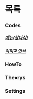 # 목록
### Codes
##### <a href="https://github.com/Seongbae103/memo/blob/main/codes/lambdaMenu.py">메뉴(람다식)</a>
##### <a href="https://github.com/Seongbae103/memo/blob/main/codes/%EC%9D%B4%EB%AF%B8%EC%A7%80%20%EC%9D%B8%EC%8B%9D.MD">이미지 인식</a>
### HowTo
##### <a href=""></a>
### Theorys
### Settings
